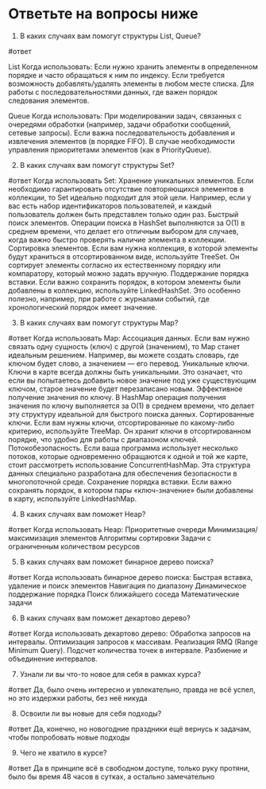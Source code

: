 # Ответьте на вопросы ниже

1. В каких случаях вам помогут структуры List, Queue?

#ответ

List
Когда использовать:
Если нужно хранить элементы в определенном порядке и часто обращаться к ним по индексу.
Если требуется возможность добавлять/удалять элементы в любом месте списка.
Для работы с последовательностями данных, где важен порядок следования элементов.

Queue
Когда использовать:
При моделировании задач, связанных с очередями обработки (например, задачи обработки сообщений, сетевые запросы).
Если важна последовательность добавления и извлечения элементов (в порядке FIFO).
В случае необходимости управления приоритетами элементов (как в PriorityQueue).

2. В каких случаях вам помогут структуры Set?

#ответ
Когда использовать Set:
Хранение уникальных элементов. Если необходимо гарантировать отсутствие повторяющихся элементов в коллекции, то Set идеально подходит для этой цели. Например, если у вас есть набор идентификаторов пользователей, и каждый пользователь должен быть представлен только один раз.
Быстрый поиск элементов. Операции поиска в HashSet выполняются за O(1) в среднем времени, что делает его отличным выбором для случаев, когда важно быстро проверять наличие элемента в коллекции.
Сортировка элементов. Если вам нужна коллекция, в которой элементы будут храниться в отсортированном виде, используйте TreeSet. Он сортирует элементы согласно их естественному порядку или компаратору, который можно задать вручную.
Поддержание порядка вставки. Если важно сохранить порядок, в котором элементы были добавлены в коллекцию, используйте LinkedHashSet. Это особенно полезно, например, при работе с журналами событий, где хронологический порядок имеет значение.

3. В каких случаях вам помогут структуры Map?

#ответ
Когда использовать Map:
Ассоциация данных. Если вам нужно связать одну сущность (ключ) с другой (значением), то Map станет идеальным решением. Например, вы можете создать словарь, где ключом будет слово, а значением — его перевод.
Уникальные ключи. Ключи в карте всегда должны быть уникальными. Это означает, что если вы попытаетесь добавить новое значение под уже существующим ключом, старое значение будет перезаписано новым.
Эффективное получение значения по ключу. В HashMap операция получения значения по ключу выполняется за O(1) в среднем времени, что делает эту структуру идеальной для быстрого поиска данных.
Сортированные ключи. Если вам нужны ключи, отсортированные по какому-либо критерию, используйте TreeMap. Он хранит ключи в отсортированном порядке, что удобно для работы с диапазоном ключей.
Потокобезопасность. Если ваша программа использует несколько потоков, которые одновременно обращаются к одной и той же карте, стоит рассмотреть использование ConcurrentHashMap. Эта структура данных специально разработана для обеспечения безопасности в многопоточной среде.
Сохранение порядка вставки. Если важно сохранять порядок, в котором пары «ключ-значение» были добавлены в карту, используйте LinkedHashMap.

4. В каких случаях вам поможет Heap?

#ответ
Когда использовать Heap:
Приоритетные очереди
Минимизация/максимизация элементов
Алгоритмы сортировки
Задачи с ограниченным количеством ресурсов

5. В каких случаях вам поможет бинарное дерево поиска?

#ответ
Когда использовать бинарное дерево поиска:
Быстрая вставка, удаление и поиск элементов
Навигация по диапазону
Динамическое поддержание порядка
Поиск ближайшего соседа
Математические задачи

6. В каких случаях вам поможет декартово дерево?

#ответ
Когда использовать декартово дерево:
Обработка запросов на интервалы.
Оптимизация запросов к массивам.
Реализация RMQ (Range Minimum Query).
Подсчет количества точек в интервале.
Разбиение и объединение интервалов.

7. Узнали ли вы что-то новое для себя в рамках курса?

#ответ
Да, было очень интересно и увлекательно, правда не всё успел, но это издержки работы, без неё никуда

8. Освоили ли вы новые для себя подходы?

#ответ
Да, конечно, но новогодние праздники ещё вернусь к задачам, чтобы попробовать новые подходы

9. Чего не хватило в курсе?

#ответ
Да в принципе всё в свободном доступе, только руку протяни, было бы время 48 часов в сутках, а остально замечательно
